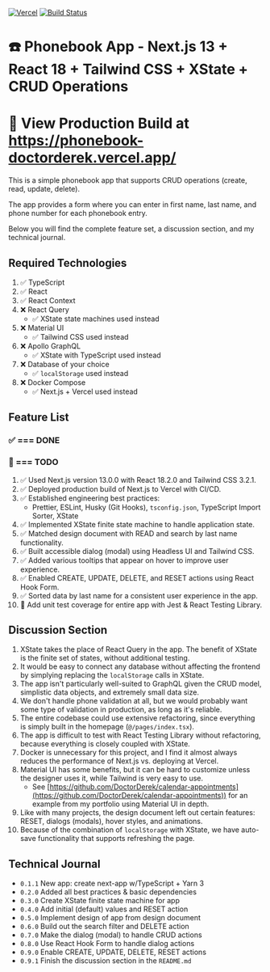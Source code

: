 [![Vercel](https://therealsujitk-vercel-badge.vercel.app/?app=phonebook-doctorderek)](https://phonebook-app.vercel.app/) [![Build Status](https://app.travis-ci.com/DoctorDerek/phonebook-app.svg?token=TMyceqi9yYWX3rDHdqVD&branch=main)](https://app.travis-ci.com/DoctorDerek/phonebook-app)

# ☎️ Phonebook App - Next.js 13 + React 18 + Tailwind CSS + XState + CRUD Operations

# 👀 View Production Build at https://phonebook-doctorderek.vercel.app/

This is a simple phonebook app that supports CRUD operations (create, read, update, delete).

The app provides a form where you can enter in first name, last name, and phone number for each phonebook entry.

Below you will find the complete feature set, a discussion section, and my technical journal.

## Required Technologies

1. ✅ TypeScript
2. ✅ React
3. ✅ React Context
4. ❌ React Query
   - ✅ XState state machines used instead
5. ❌ Material UI
   - ✅ Tailwind CSS used instead
6. ❌ Apollo GraphQL
   - ✅ XState with TypeScript used instead
7. ❌ Database of your choice
   - ✅ `localStorage` used instead
8. ❌ Docker Compose
   - ✅ Next.js + Vercel used instead

## Feature List

### ✅ === DONE

### 🌠 === TODO

1. ✅ Used Next.js version 13.0.0 with React 18.2.0 and Tailwind CSS 3.2.1.
1. ✅ Deployed production build of Next.js to Vercel with CI/CD.
1. ✅ Established engineering best practices:
   - Prettier, ESLint, Husky (Git Hooks), `tsconfig.json`, TypeScript Import Sorter, XState
1. ✅ Implemented XState finite state machine to handle application state.
1. ✅ Matched design document with READ and search by last name functionality.
1. ✅ Built accessible dialog (modal) using Headless UI and Tailwind CSS.
1. ✅ Added various tooltips that appear on hover to improve user experience.
1. ✅ Enabled CREATE, UPDATE, DELETE, and RESET actions using React Hook Form.
1. ✅ Sorted data by last name for a consistent user experience in the app.
1. 🌠 Add unit test coverage for entire app with Jest & React Testing Library.

## Discussion Section

1. XState takes the place of React Query in the app. The benefit of XState is the finite set of states, without additional testing.
2. It would be easy to connect any database without affecting the frontend by simplying replacing the `localStorage` calls in XState.
3. The app isn't particularly well-suited to GraphQL given the CRUD model, simplistic data objects, and extremely small data size.
4. We don't handle phone validation at all, but we would probably want some type of validation in production, as long as it's reliable.
5. The entire codebase could use extensive refactoring, since everything is simply built in the homepage (`@/pages/index.tsx`).
6. The app is difficult to test with React Testing Library without refactoring, because everything is closely coupled with XState.
7. Docker is unnecessary for this project, and I find it almost always reduces the performance of Next.js vs. deploying at Vercel.
8. Material UI has some benefits, but it can be hard to customize unless the designer uses it, while Tailwind is very easy to use.
   - See [https://github.com/DoctorDerek/calendar-appointments](https://github.com/DoctorDerek/calendar-appointments)) for an example from my portfolio using Material UI in depth.
9. Like with many projects, the design document left out certain features: RESET, dialogs (modals), hover styles, and animations.
10. Because of the combination of `localStorage` with XState, we have auto-save functionality that supports refreshing the page.

## Technical Journal

- `0.1.1` New app: create next-app w/TypeScript + Yarn 3
- `0.2.0` Added all best practices & basic dependencies
- `0.3.0` Create XState finite state machine for app
- `0.4.0` Add initial (default) values and RESET action
- `0.5.0` Implement design of app from design document
- `0.6.0` Build out the search filter and DELETE action
- `0.7.0` Make the dialog (modal) to handle CRUD actions
- `0.8.0` Use React Hook Form to handle dialog actions
- `0.9.0` Enable CREATE, UPDATE, DELETE, RESET actions
- `0.9.1` Finish the discussion section in the `README.md`
